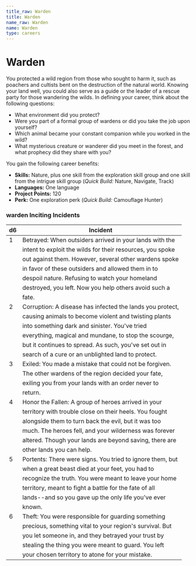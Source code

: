 ```yaml
---
title_raw: Warden
title: Warden
name_raw: Warden
name: Warden
type: careers
---
```


# Warden

You protected a wild region from those who sought to harm it, such as poachers and cultists bent on the destruction of the natural world. Knowing your land well, you could also serve as a guide or the leader of a rescue party for those wandering the wilds. In defining your career, think about the following questions:

- What environment did you protect?
- Were you part of a formal group of wardens or did you take the job upon yourself?
- Which animal became your constant companion while you worked in the wild?
- What mysterious creature or wanderer did you meet in the forest, and what prophecy did they share with you?

You gain the following career benefits:

- **Skills:** Nature, plus one skill from the exploration skill group and one skill from the intrigue skill group (*Quick Build:* Nature, Navigate, Track)
- **Languages:** One language
- **Project Points:** 120
- **Perk:** One exploration perk (*Quick Build:* Camouflage Hunter)

### **warden Inciting Incidents**

| d6  | Incident                                                   |
| --- | ---------------------------------------------------------- |
| 1   | Betrayed: When outsiders arrived in your lands with the    |
|     | intent to exploit the wilds for their resources, you spoke |
|     | out against them. However, several other wardens spoke     |
|     | in favor of these outsiders and allowed them in to         |
|     | despoil nature. Refusing to watch your homeland            |
|     | destroyed, you left. Now you help others avoid such a      |
|     | fate.                                                      |
| 2   | Corruption: A disease has infected the lands you protect,  |
|     | causing animals to become violent and twisting plants      |
|     | into something dark and sinister. You've tried             |
|     | everything, magical and mundane, to stop the scourge,      |
|     | but it continues to spread. As such, you've set out in     |
|     | search of a cure or an unblighted land to protect.         |
| 3   | Exiled: You made a mistake that could not be forgiven.     |
|     | The other wardens of the region decided your fate,         |
|     | exiling you from your lands with an order never to         |
|     | return.                                                    |
| 4   | Honor the Fallen: A group of heroes arrived in your        |
|     | territory with trouble close on their heels. You fought    |
|     | alongside them to turn back the evil, but it was too       |
|     | much. The heroes fell, and your wilderness was forever     |
|     | altered. Though your lands are beyond saving, there are    |
|     | other lands you can help.                                  |
| 5   | Portents: There were signs. You tried to ignore them, but  |
|     | when a great beast died at your feet, you had to           |
|     | recognize the truth. You were meant to leave your home     |
|     | territory, meant to fight a battle for the fate of all     |
|     | lands--and so you gave up the only life you've ever        |
|     | known.                                                     |
| 6   | Theft: You were responsible for guarding something         |
|     | precious, something vital to your region's survival. But   |
|     | you let someone in, and they betrayed your trust by        |
|     | stealing the thing you were meant to guard. You left       |
|     | your chosen territory to atone for your mistake.           |
